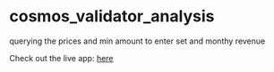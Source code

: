 # cosmos_validator_analysis

querying the prices and min amount to enter set and monthy revenue

Check out the live app: [here](https://avanderheyde-cosmos-validator-analysis-main-qfs5od.streamlitapp.com/)

